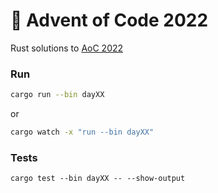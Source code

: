 # 🤶 Advent of Code 2022

Rust solutions to [AoC 2022](https://adventofcode.com/2022)

### Run
```bash
cargo run --bin dayXX
```
or
```bash
cargo watch -x "run --bin dayXX"
```

### Tests
```
cargo test --bin dayXX -- --show-output
```
